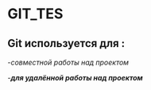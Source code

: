 # **GIT_TES**

## **Git** используется для :

-*совместной работы над проектом*

-***для удалённой работы над проектом*** 
